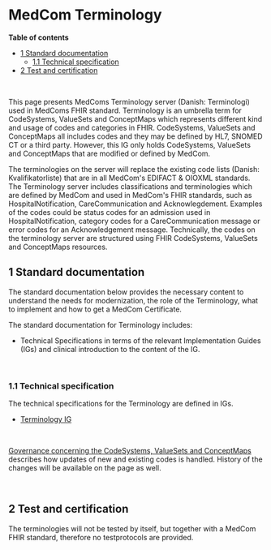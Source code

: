 # MedCom Terminology

<!-- below is the table of content. Ensure to update it. -->

**Table of contents**
* [1 Standard documentation](#1-standard-documentation)
  * [1.1 Technical specification](#11-technical-specification)
* [2 Test and certification](#2-test-and-certification)

<!-- >Note: Clinical guidelines and use cases are in both Danish and English. The remaining documentation will be in English. -->
<p>&nbsp;</p>	

This page presents MedComs Terminology server (Danish: Terminologi) used in MedComs FHIR standard. Terminology is an umbrella term for CodeSystems, ValueSets and ConceptMaps which represents different kind and usage of codes and categories in FHIR. CodeSystems, ValueSets and ConceptMaps all includes codes and they may be defined by HL7, SNOMED CT or a third party. However, this IG only holds CodeSystems, ValueSets and ConceptMaps that are modified or defined by MedCom. 

The terminologies on the server will replace the existing code lists (Danish: Kvalifikatorliste) that are in all MedCom's EDIFACT & OIOXML standards. The Terminology server includes classifications and terminologies which are defined by MedCom and used in MedCom's FHIR standards, such as HospitalNotification, CareCommunication and Acknowlegdement. Examples of the codes could be status codes for an admission used in HospitalNotification, category codes for a CareCommunication message or error codes for an Acknowledgement message. Technically, the codes on the terminology server are structured using FHIR CodeSystems, ValueSets and ConceptMaps resources.

<!-- *Short description concerning the purpose of the standard. Remember to include both the English and Danish name of the standard.Create an item list with the profiles this IG includes. -->

<!-- <br>
<br> -->


## 1 Standard documentation 
The standard documentation below provides the necessary content to understand the needs for modernization, the role of the Terminology, what to implement and how to get a MedCom Certificate. 

The standard documentation for Terminology includes:
  * Technical Specifications in terms of the relevant Implementation Guides (IGs) and clinical introduction to the content of the IG.
<p>&nbsp;</p>


### 1.1 Technical specification
The technical specifications for the Terminology are defined in IGs. 
  * <a href="https://medcomfhir.dk/ig/terminology/" target="_blank">Terminology IG</a>
<p>&nbsp;</p>
<a href="https://medcomdk.github.io/MedCom-FHIR-Communication/assets/documents/070_Governance-for-Terminology.html">Governance concerning the CodeSystems, ValueSets and ConceptMaps </a> describes how updates of new and existing codes is handled. History of the changes will be available on the page as well. 
<p>&nbsp;</p>	

## 2 Test and certification

The terminologies will not be tested by itself, but together with a MedCom FHIR standard, therefore no testprotocols are provided. 


